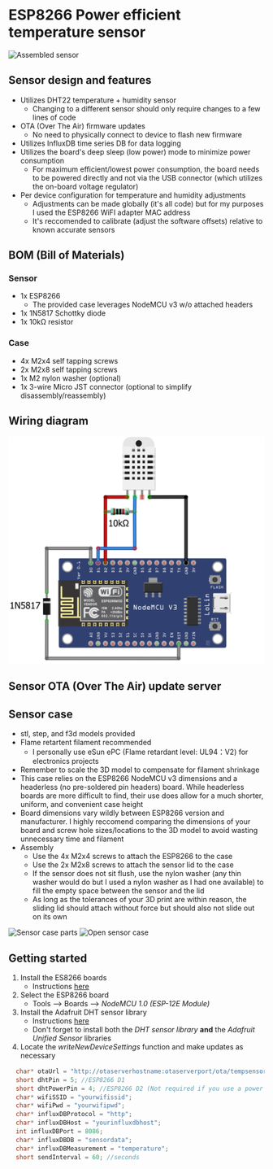 # ESP8266 Power efficient temperature sensor

![Assembled sensor](/sensor-case/ESP8266_Temp_Sensor_Assembled.png?raw=true)

## Sensor design and features
- Utilizes DHT22 temperature + humidity sensor
    - Changing to a different sensor should only require changes to a few lines of code
- OTA (Over The Air) firmware updates
    - No need to physically connect to device to flash new firmware	
- Utilizes InfluxDB time series DB for data logging
- Utilizes the board's deep sleep (low power) mode to minimize power consumption 
    - For maximum efficient/lowest power consumption, the board needs to be powered directly and not via the USB connector (which utilizes the on-board voltage regulator)
- Per device configuration for temperature and humidity adjustments
    - Adjustments can be made globally (it's all code) but for my purposes I used the ESP8266  WiFI adapter MAC address
    - It's reccomended to calibrate (adjust the software offsets) relative to known accurate sensors

## BOM (Bill of Materials)
### Sensor
- 1x ESP8266
    - The provided case leverages NodeMCU v3 w/o attached headers 
- 1x 1N5817 Schottky diode
- 1x 10kΩ resistor

### Case
- 4x M2x4 self tapping screws
- 2x M2x8 self tapping screws
- 1x M2 nylon washer (optional)
- 1x 3-wire Micro JST connector (optional to simplify disassembly/reassembly)

## Wiring diagram
![Wiring diagram](/sensor/ESP8266_Temp_Sensor_Wiring_Diagram.png?raw=true)

## Sensor OTA (Over The Air) update server

## Sensor case
- stl, step, and f3d models provided
- Flame retartent filament recommended
    - I personally use eSun ePC (Flame retardant level: UL94：V2) for electronics projects
- Remember to scale the 3D model to compensate for filament shrinkage
- This case relies on the ESP8266 NodeMCU v3 dimensions and a headerless (no pre-soldered pin headers) board. While headerless boards are more difficult to find, their use does allow for a much shorter, uniform, and convenient case height
- Board dimensions vary wildly between ESP8266 version and manufacturer. I highly reccomend comparing the dimensions of your board and screw hole sizes/locations to the 3D model to avoid wasting unnecessary time and filament
- Assembly
    - Use the 4x M2x4 screws to attach the ESP8266 to the case
    - Use the 2x M2x8 screws to attach the sensor lid to the case
    - If the sensor does not sit flush, use the nylon washer (any thin washer would do but I used a nylon washer as I had one available) to fill the empty space between the sensor and the lid
    - As long as the tolerances of your 3D print are within reason, the sliding lid should attach without force but should also not slide out on its own

![Sensor case parts](/sensor-case/ESP8266_Temp_Sensor_Case_Parts.png?raw=true)
![Open sensor case](/sensor-case/ESP8266_Temp_Sensor_Open_Case.png?raw=true)


## Getting started

1. Install the ES8266 boards
    * Instructions [here](https://github.com/esp8266/Arduino#installing-with-boards-manager)
2. Select the ESP8266 board
    * Tools --> Boards --> *NodeMCU 1.0 (ESP-12E Module)*
3. Install the Adafruit DHT sensor library
    * Instructions [here](https://learn.adafruit.com/dht/using-a-dhtxx-sensor)
    * Don't forget to install both the *DHT sensor library* **and** the *Adafruit Unified Sensor* libraries
4. Locate the *writeNewDeviceSettings* function and make updates as necessary
```cpp
  char* otaUrl = "http://otaserverhostname:otaserverport/ota/tempsensor.bin"; //Blank if not using OTA updates
  short dhtPin = 5; //ESP8266 D1
  short dhtPowerPin = 4; //ESP8266 D2 (Not required if you use a power pin directly)
  char* wifiSSID = "yourwifissid";
  char* wifiPwd = "yourwifipwd";
  char* influxDBProtocol = "http";
  char* influxDBHost = "yourinfluxdbhost";
  int influxDBPort = 8086;
  char* influxDBDB = "sensordata";
  char* influxDBMeasurement = "temperature";
  short sendInterval = 60; //seconds
```
